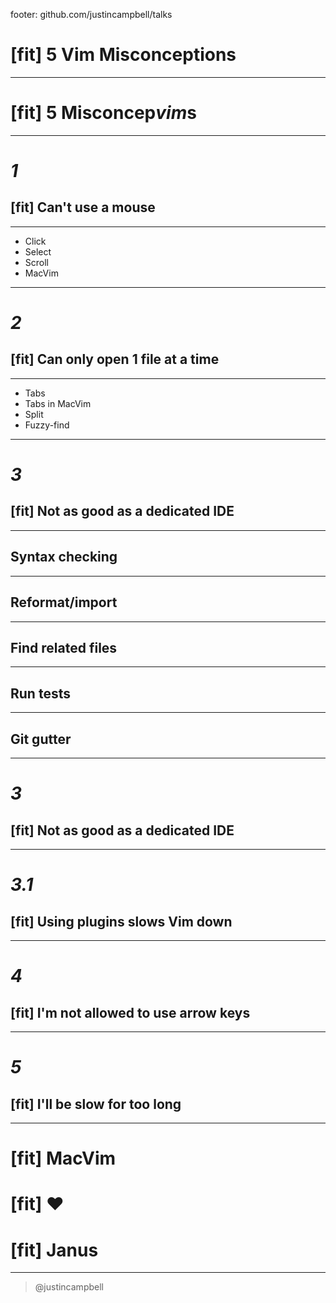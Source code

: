 footer: github.com/justincampbell/talks

# [fit] 5 Vim Misconceptions

---

# [fit] 5 Misconcep*vim*s

---

# *1*
## [fit] Can't use a mouse

---

* Click
* Select
* Scroll
* MacVim

---

# *2*
## [fit] Can only open 1 file at a time

---

* Tabs
* Tabs in MacVim
* Split
* Fuzzy-find

---

# *3*
## [fit] Not as good as a dedicated IDE

---

## Syntax checking

---

## Reformat/import

---

## Find related files

---

## Run tests

---

## Git gutter

---

# *3*
## [fit] Not as good as a dedicated IDE

---

# *3.1*
## [fit] Using plugins slows Vim down

---


# *4*
## [fit] I'm not allowed to use arrow keys

---

# *5*
## [fit] I'll be slow for too long

---

# [fit] MacVim
# [fit] ♥︎
# [fit] Janus

---

> @justincampbell
